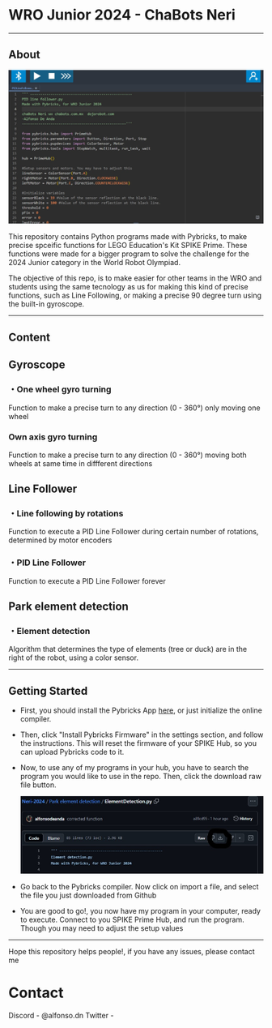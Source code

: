# WRO Junior 2024 - ChaBots Neri

----

## About
<img src="img/Pybricks.jpg" alt="Screenshot" width="650">

This repository contains Python programs made with Pybricks, to make precise spceific functions for LEGO Education's Kit SPIKE Prime. These functions were made for a bigger program to solve the challenge for the 2024 Junior category in the World Robot Olympiad.

The objective of this repo, is to make easier for other teams in the WRO and students using the same tecnology as us for making this kind of precise functions, such as Line Following, or making a precise 90 degree turn using the built-in gyroscope.

----

## Content

## Gyroscope

### ・One wheel gyro turning
  
  Function to make a precise turn to any direction (0 - 360°) only moving one wheel

### Own axis gyro turning
  
  Function to make a precise turn to any direction (0 - 360°) moving both wheels at same time in diffferent directions

## Line Follower

### ・Line following by rotations
  Function to execute a PID Line Follower during certain number of rotations, determined by motor encoders

### ・PID Line Follower
  Function to execute a PID Line Follower forever

## Park element detection

### ・Element detection
  Algorithm that determines the type of elements (tree or duck) are in the right of the robot, using a color sensor.

----

## Getting Started

- First, you should install the Pybricks App [here](https://code.pybricks.com/), or just initialize the online compiler.

- Then, click "Install Pybricks Firmware" in the settings section, and follow the instructions. This will reset the firmware of your SPIKE Hub, so you can upload Pybricks code to it.

- Now, to use any of my programs in your hub, you have to search the program you would like to use in the repo. Then, click the download raw file button.

  <img src="img/downloadgithub.jpg" alt="Screenshot" width="650">

- Go back to the Pybricks compiler. Now click on import a file, and select the file you just downloaded from Github

- You are good to go!, you now have my program in your computer, ready to execute. Connect to you SPIKE Prime Hub, and run the program. Though you may need to adjust the setup values

----

Hope this repository helps people!, if you have any issues, please contact me

# Contact
Discord - @alfonso.dn
Twitter - 

